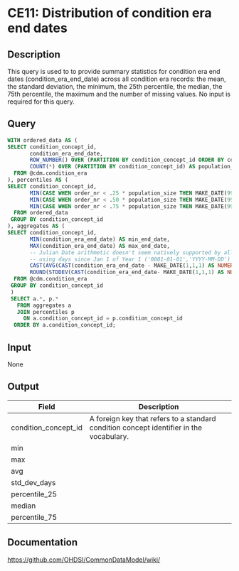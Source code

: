 <!---
Group:condition era
Name:CE11 Distribution of condition era end dates
Author:Patrick Ryan
CDM Version: 5.3
-->

# CE11: Distribution of condition era end dates

## Description
This query is used to to provide summary statistics for condition era end dates (condition_era_end_date) across all condition era records: the mean, the standard deviation, the minimum, the 25th percentile, the median, the 75th percentile, the maximum and the number of missing values. No input is required for this query.

## Query

```sql
WITH ordered_data AS (
SELECT condition_concept_id,
       condition_era_end_date,
       ROW_NUMBER() OVER (PARTITION BY condition_concept_id ORDER BY condition_era_end_date) order_nr,
       COUNT(*) OVER (PARTITION BY condition_concept_id) AS population_size
  FROM @cdm.condition_era
), percentiles AS (
SELECT condition_concept_id,
       MIN(CASE WHEN order_nr < .25 * population_size THEN MAKE_DATE(9999,1,1) ELSE condition_era_end_date END) AS pct_25,
       MIN(CASE WHEN order_nr < .50 * population_size THEN MAKE_DATE(9999,1,1) ELSE condition_era_end_date END) AS median,
       MIN(CASE WHEN order_nr < .75 * population_size THEN MAKE_DATE(9999,1,1) ELSE condition_era_end_date END) AS pct_75
  FROM ordered_data
 GROUP BY condition_concept_id
), aggregates AS (
SELECT condition_concept_id,
       MIN(condition_era_end_date) AS min_end_date,
       MAX(condition_era_end_date) AS max_end_date,
       -- Julian Date arithmetic doesn't seem natively supported by all RDBMS,
       -- using days since Jan 1 of Year 1 ('0001-01-01','YYYY-MM-DD') instead.
       CAST(AVG(CAST(condition_era_end_date - MAKE_DATE(1,1,1) AS NUMERIC)) AS INTEGER) + MAKE_DATE(1,1,1) AS avg_end_date,
       ROUND(STDDEV(CAST(condition_era_end_date- MAKE_DATE(1,1,1) AS NUMERIC)),0) AS std_dev_days
  FROM @cdm.condition_era
 GROUP BY condition_concept_id
 )
 SELECT a.*, p.*
   FROM aggregates a
   JOIN percentiles p
     ON a.condition_concept_id = p.condition_concept_id
  ORDER BY a.condition_concept_id;


```
## Input
None

## Output

|  Field |  Description |
| --- | --- |
| condition_concept_id | A foreign key that refers to a standard condition concept identifier in the vocabulary. |
| min |   |
| max |   |
| avg |   |
| std_dev_days |   |
| percentile_25 |   |
| median |   |
| percentile_75 |   |


## Documentation
https://github.com/OHDSI/CommonDataModel/wiki/
